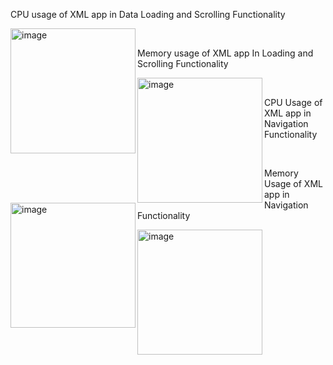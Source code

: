 CPU usage of XML app in Data Loading and Scrolling Functionality

<img width="200" alt="image" src="https://github.com/anchu-jossy/MacroBenchWithXML/assets/16795735/7490d12d-f269-427e-90b9-bfa047141890" align="left">
<br>

Memory usage of XML app In Loading and Scrolling Functionality

<img width="200" alt="image" src="https://github.com/anchu-jossy/MacroBenchWithXML/assets/16795735/91326ccb-433f-4844-a132-8ea66b0cbddb" align="left">
<br>

CPU Usage of XML app in Navigation Functionality

<img width="200" alt="image" src="https://github.com/anchu-jossy/MacroBenchWithXML/assets/16795735/18a2b881-727f-4c49-9c28-fa66e71b1881" align="left">
<br>

Memory Usage of XML app in Navigation Functionality

<img width="200" alt="image" src="https://github.com/anchu-jossy/MacroBenchWithXML/assets/16795735/c90e31ce-bcf8-4213-9379-418f1c1a725b" align="left">
